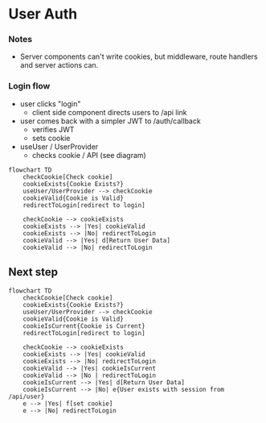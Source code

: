 # User Auth

### Notes

- Server components can't write cookies, but middleware, route handlers and server actions can.

### Login flow

- user clicks "login"
  - client side component directs users to /api link
- user comes back with a simpler JWT to /auth/callback
  - verifies JWT
  - sets cookie
- useUser / UserProvider
  - checks cookie / API (see diagram)

```mermaid
flowchart TD
    checkCookie[Check cookie]
    cookieExists{Cookie Exists?}
    useUser/UserProvider --> checkCookie
    cookieValid{Cookie is Valid}
    redirectToLogin[redirect to login]

    checkCookie --> cookieExists
    cookieExists --> |Yes| cookieValid
    cookieExists --> |No| redirectToLogin
    cookieValid --> |Yes| d[Return User Data]
    cookieValid --> |No| redirectToLogin

```

## Next step

```mermaid
flowchart TD
    checkCookie[Check cookie]
    cookieExists{Cookie Exists?}
    useUser/UserProvider --> checkCookie
    cookieValid{Cookie is Valid}
    cookieIsCurrent{Cookie is Current}
    redirectToLogin[redirect to login]

    checkCookie --> cookieExists
    cookieExists --> |Yes| cookieValid
    cookieExists --> |No| redirectToLogin
    cookieValid --> |Yes| cookieIsCurrent
    cookieValid --> |No | redirectToLogin
    cookieIsCurrent --> |Yes| d[Return User Data]
    cookieIsCurrent --> |No| e{User exists with session from /api/user}
    e --> |Yes| f[set cookie]
    e --> |No| redirectToLogin

```

